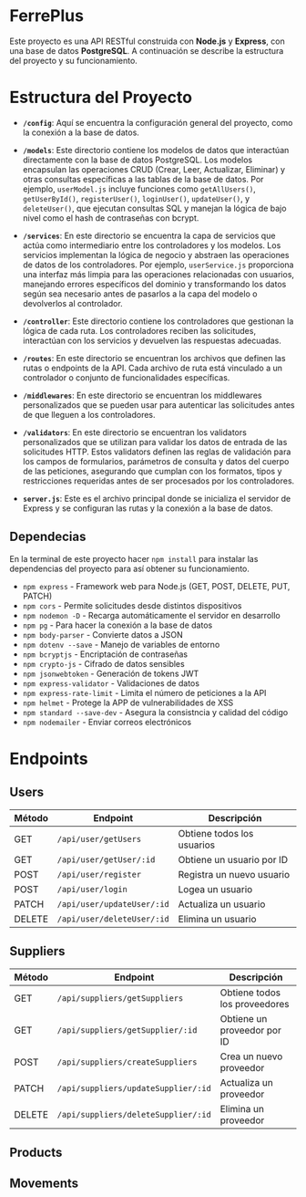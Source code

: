 # FerrePlus

Este proyecto es una API RESTful construida con **Node.js** y **Express**, con una base de datos **PostgreSQL**. A continuación se describe la estructura del proyecto y su funcionamiento.

# Estructura del Proyecto

- **`/config`**: Aquí se encuentra la configuración general del proyecto, como la conexión a la base de datos.

- **`/models`**: Este directorio contiene los modelos de datos que interactúan directamente con la base de datos PostgreSQL. Los modelos encapsulan las operaciones CRUD (Crear, Leer, Actualizar, Eliminar) y otras consultas específicas a las tablas de la base de datos. Por ejemplo, `userModel.js` incluye funciones como `getAllUsers()`, `getUserById()`, `registerUser()`, `loginUser()`, `updateUser()`, y `deleteUser()`, que ejecutan consultas SQL y manejan la lógica de bajo nivel como el hash de contraseñas con bcrypt.

- **`/services`**: En este directorio se encuentra la capa de servicios que actúa como intermediario entre los controladores y los modelos. Los servicios implementan la lógica de negocio y abstraen las operaciones de datos de los controladores. Por ejemplo, `userService.js` proporciona una interfaz más limpia para las operaciones relacionadas con usuarios, manejando errores específicos del dominio y transformando los datos según sea necesario antes de pasarlos a la capa del modelo o devolverlos al controlador.

- **`/controller`**: Este directorio contiene los controladores que gestionan la lógica de cada ruta. Los controladores reciben las solicitudes, interactúan con los servicios y devuelven las respuestas adecuadas.

- **`/routes`**: En este directorio se encuentran los archivos que definen las rutas o endpoints de la API. Cada archivo de ruta está vinculado a un controlador o conjunto de funcionalidades específicas.

- **`/middlewares`**: En este directorio se encuentran los middlewares personalizados que se pueden usar para autenticar las solicitudes antes de que lleguen a los controladores.

- **`/validators`**: En este directorio se encuentran los validators personalizados que se utilizan para validar los datos de entrada de las solicitudes HTTP. Estos validators definen las reglas de validación para los campos de formularios, parámetros de consulta y datos del cuerpo de las peticiones, asegurando que cumplan con los formatos, tipos y restricciones requeridas antes de ser procesados por los controladores.

- **`server.js`**: Este es el archivo principal donde se inicializa el servidor de Express y se configuran las rutas y la conexión a la base de datos.

## Dependecias

En la terminal de este proyecto hacer `npm install` para instalar las dependencias del proyecto para así obtener su funcionamiento.

- `npm express` - Framework web para Node.js (GET, POST, DELETE, PUT, PATCH)
- `npm cors` - Permite solicitudes desde distintos dispositivos
- `npm nodemon -D` - Recarga automáticamente el servidor en desarrollo
- `npm pg` - Para hacer la conexión a la base de datos
- `npm body-parser` - Convierte datos a JSON
- `npm dotenv --save` - Manejo de variables de entorno
- `npm bcryptjs` - Encriptación de contraseñas
- `npm crypto-js` - Cifrado de datos sensibles
- `npm jsonwebtoken` - Generación de tokens JWT
- `npm express-validator` - Validaciones de datos
- `npm express-rate-limit` - Limita el número de peticiones a la API
- `npm helmet` - Protege la APP de vulnerabilidades de XSS
- `npm standard --save-dev` - Asegura la consistncia y calidad del código
- `npm nodemailer` - Enviar correos electrónicos

# Endpoints

## Users

| Método | Endpoint                   | Descripción                |
| ------ | -------------------------- | -------------------------- |
| GET    | `/api/user/getUsers`       | Obtiene todos los usuarios |
| GET    | `/api/user/getUser/:id`    | Obtiene un usuario por ID  |
| POST   | `/api/user/register`       | Registra un nuevo usuario  |
| POST   | `/api/user/login`          | Logea un usuario           |
| PATCH  | `/api/user/updateUser/:id` | Actualiza un usuario       |
| DELETE | `/api/user/deleteUser/:id` | Elimina un usuario         |

## Suppliers

| Método | Endpoint                            | Descripción                   |
| ------ | ----------------------------------- | ----------------------------- |
| GET    | `/api/suppliers/getSuppliers`       | Obtiene todos los proveedores |
| GET    | `/api/suppliers/getSupplier/:id`    | Obtiene un proveedor por ID   |
| POST   | `/api/suppliers/createSuppliers`    | Crea un nuevo proveedor       |
| PATCH  | `/api/suppliers/updateSupplier/:id` | Actualiza un proveedor        |
| DELETE | `/api/suppliers/deleteSupplier/:id` | Elimina un proveedor          |

## Products

## Movements
